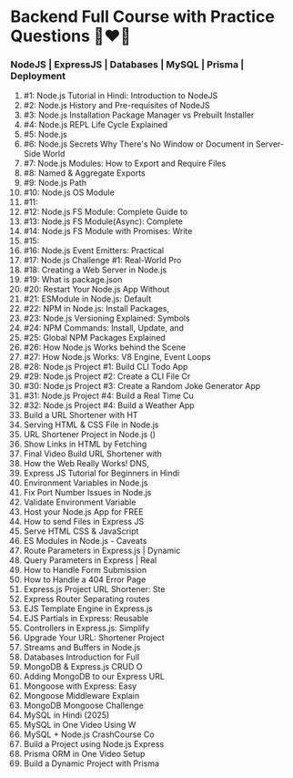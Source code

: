 # Backend Full Course with Practice Questions 🚀❤️‍🔥

### NodeJS | ExpressJS | Databases | MySQL | Prisma | Deployment

1. #1: Node.js Tutorial in Hindi: Introduction to NodeJS
2. #2: Node.js History and Pre-requisites of NodeJS
3. #3: Node.js Installation Package Manager vs Prebuilt Installer
4. #4: Node.js REPL Life Cycle Explained
5. #5: Node.js
6. #6: Node.js Secrets Why There's No Window or Document in Server-Side World
7. #7: Node.js Modules: How to Export and Require Files
8. #8: Named & Aggregate Exports
9. #9: Node.js Path
10. #10: Node.js OS Module
11. #11:
12. #12: Node.js FS Module: Complete Guide to
13. #13: Node.js FS Module(Async): Complete
14. #14: Node.js FS Module with Promises: Write
    <!-- 08. #08: Node.js FS Module with Async/Await: -->
15. #15:
16. #16: Node.js Event Emitters: Practical
17. #17: Node.js Challenge #1: Real-World Pro
18. #18: Creating a Web Server in Node.js
19. #19: What is package.json
20. #20: Restart Your Node.js App Without
21. #21: ESModule in Node.js: Default
22. #22: NPM in Node.js: Install Packages,
23. #23: Node.js Versioning Explained: Symbols
24. #24: NPM Commands: Install, Update, and
25. #25: Global NPM Packages Explained
26. #26: How Node.js Works behind the Scene
27. #27: How Node.js Works: V8 Engine, Event Loops
28. #28: Node.js Project #1: Build CLI Todo App
29. #29: Node.js Project #2: Create a CLI File Cr
30. #30: Node.js Project #3: Create a Random Joke Generator App
31. #31: Node.js Project #4: Build a Real Time Cu
32. #32: Node.js Project #4: Build a Weather App
33. Build a URL Shortener with HT
34. Serving HTML & CSS File in Node.js
35. URL Shortener Project in Node.js ()
36. Show Links in HTML by Fetching
37. Final Video Build URL Shortener with
38. How the Web Really Works! DNS,
39. Express JS Tutorial for Beginners in Hindi
40. Environment Variables in Node.js
41. Fix Port Number Issues in Node.js
42. Validate Environment Variable
43. Host your Node.js App for FREE
44. How to send Files in Express JS
45. Serve HTML CSS & JavaScript
46. ES Modules in Node.js - Caveats
47. Route Parameters in Express.js | Dynamic
48. Query Parameters in Express | Real
49. How to Handle Form Submission
50. How to Handle a 404 Error Page
51. Express.js Project URL Shortener: Ste
52. Express Router Separating routes
53. EJS Template Engine in Express.js
54. EJS Partials in Express: Reusable
55. Controllers in Express.js: Simplify
56. Upgrade Your URL: Shortener Project
57. Streams and Buffers in Node.js
58. Databases Introduction for Full
59. MongoDB & Express.js CRUD O
60. Adding MongoDB to our Express URL
61. Mongoose with Express: Easy
62. Mongoose Middleware Explain
63. MongoDB Mongoose Challenge
64. MySQL in Hindi (2025)
65. MySQL in One Video Using W
66. MySQL + Node.js CrashCourse Co
67. Build a Project using Node.js Express
68. Prisma ORM in One Video Setup
69. Build a Dynamic Project with Prisma
